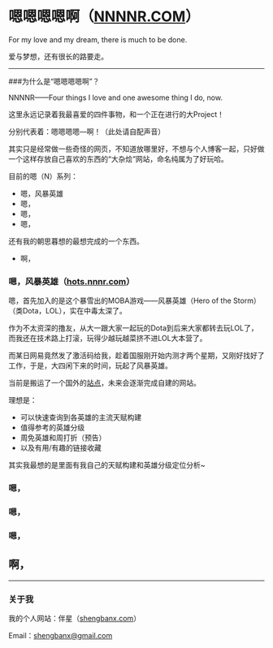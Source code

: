 # 嗯嗯嗯嗯啊（[NNNNR.COM](http://nnnnr.com)）
For my love and my dream, there is much to be done.

爱与梦想，还有很长的路要走。

***

###为什么是“嗯嗯嗯嗯啊”？

NNNNR——Four things I love and one awesome thing I do, now.

这里永远记录着我最喜爱的四件事物，和一个正在进行的大Project！

分别代表着：嗯嗯嗯嗯—啊！（此处请自配声音）

其实只是经常做一些奇怪的网页，不知道放哪里好，不想与个人博客一起，只好做一个这样存放自己喜欢的东西的“大杂烩”网站，命名纯属为了好玩哈。

目前的嗯（N）系列：

- 嗯，风暴英雄
- 嗯，
- 嗯，
- 嗯，

还有我的朝思暮想的最想完成的一个东西。

- 啊，

### 嗯，风暴英雄（[hots.nnnr.com](http://hots.nnnnr.com)）

嗯，首先加入的是这个暴雪出的MOBA游戏——风暴英雄（Hero of the Storm）（类Dota，LOL），实在中毒太深了。

作为不太资深的撸友，从大一跟大家一起玩的Dota到后来大家都转去玩LOL了，而我还在技术路上打滚，玩得少越玩越菜挤不进LOL大本营了。

而某日网易竟然发了激活码给我，趁着国服刚开始内测才两个星期，又刚好找好了工作，于是，大四闲下来的时间，玩起了风暴英雄。

当前是搬运了一个国外的[站点](http://heroesofthestorm.github.io/zuna-tierlist)，未来会逐渐完成自建的网站。

理想是：
- 可以快速查询到各英雄的主流天赋构建
- 值得参考的英雄分级
- 周免英雄和周打折（预告）
- 以及有用/有趣的链接收藏

其实我最想的是里面有我自己的天赋构建和英雄分级定位分析~

### 嗯，
### 嗯，
### 嗯，

## 啊，

***

### 关于我

我的个人网站：伴星（[shengbanx.com](http://shengbanx.com)）

Email：shengbanx@gmail.com
